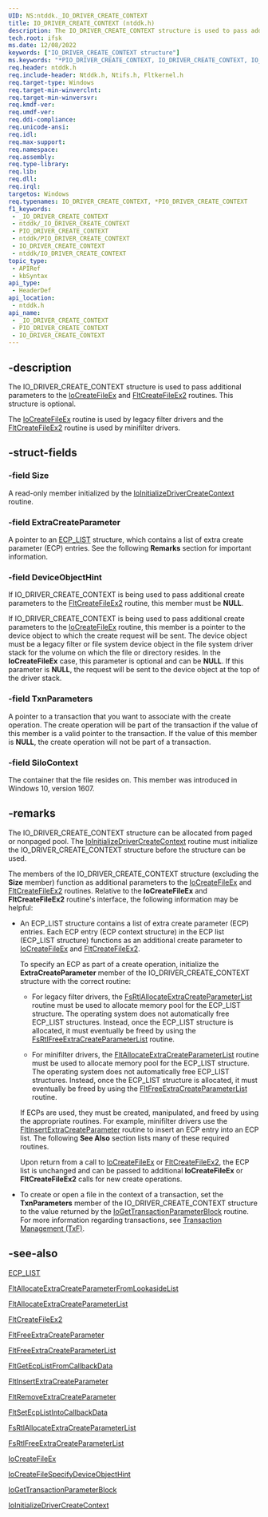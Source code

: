 ```yaml
---
UID: NS:ntddk._IO_DRIVER_CREATE_CONTEXT
title: IO_DRIVER_CREATE_CONTEXT (ntddk.h)
description: The IO_DRIVER_CREATE_CONTEXT structure is used to pass additional parameters to the IoCreateFileEx and FltCreateFileEx2 routines.
tech.root: ifsk
ms.date: 12/08/2022
keywords: ["IO_DRIVER_CREATE_CONTEXT structure"]
ms.keywords: "*PIO_DRIVER_CREATE_CONTEXT, IO_DRIVER_CREATE_CONTEXT, IO_DRIVER_CREATE_CONTEXT structure [Installable File System Drivers], PIO_DRIVER_CREATE_CONTEXT, PIO_DRIVER_CREATE_CONTEXT structure pointer [Installable File System Drivers], _IO_DRIVER_CREATE_CONTEXT, fileinformationstructures_d5939ca3-7c95-4788-bec9-b2d4cc7dd45b.xml, ifsk.io_driver_create_context, ntddk/IO_DRIVER_CREATE_CONTEXT, ntddk/PIO_DRIVER_CREATE_CONTEXT"
req.header: ntddk.h
req.include-header: Ntddk.h, Ntifs.h, Fltkernel.h
req.target-type: Windows
req.target-min-winverclnt:
req.target-min-winversvr: 
req.kmdf-ver: 
req.umdf-ver: 
req.ddi-compliance: 
req.unicode-ansi: 
req.idl: 
req.max-support: 
req.namespace: 
req.assembly: 
req.type-library: 
req.lib: 
req.dll: 
req.irql: 
targetos: Windows
req.typenames: IO_DRIVER_CREATE_CONTEXT, *PIO_DRIVER_CREATE_CONTEXT
f1_keywords:
 - _IO_DRIVER_CREATE_CONTEXT
 - ntddk/_IO_DRIVER_CREATE_CONTEXT
 - PIO_DRIVER_CREATE_CONTEXT
 - ntddk/PIO_DRIVER_CREATE_CONTEXT
 - IO_DRIVER_CREATE_CONTEXT
 - ntddk/IO_DRIVER_CREATE_CONTEXT
topic_type:
 - APIRef
 - kbSyntax
api_type:
 - HeaderDef
api_location:
 - ntddk.h
api_name:
 - _IO_DRIVER_CREATE_CONTEXT
 - PIO_DRIVER_CREATE_CONTEXT
 - IO_DRIVER_CREATE_CONTEXT
---
```


## -description

The IO_DRIVER_CREATE_CONTEXT structure is used to pass additional parameters to the [IoCreateFileEx](./nf-ntddk-iocreatefileex.md) and [FltCreateFileEx2](../fltkernel/nf-fltkernel-fltcreatefileex2.md) routines. This structure is optional.

The [IoCreateFileEx](./nf-ntddk-iocreatefileex.md) routine is used by legacy filter drivers and the [FltCreateFileEx2](../fltkernel/nf-fltkernel-fltcreatefileex2.md) routine is used by minifilter drivers.

## -struct-fields

### -field Size

A read-only member initialized by the [IoInitializeDriverCreateContext](./nf-ntddk-ioinitializedrivercreatecontext.md) routine.

### -field ExtraCreateParameter

A pointer to an [ECP_LIST](/previous-versions/windows/hardware/drivers/ff540148(v=vs.85)) structure, which contains a list of extra create parameter (ECP) entries.  See the following **Remarks** section for important information.

### -field DeviceObjectHint

If IO_DRIVER_CREATE_CONTEXT is being used to pass additional create parameters to the [FltCreateFileEx2](../fltkernel/nf-fltkernel-fltcreatefileex2.md) routine, this member must be **NULL**.

If IO_DRIVER_CREATE_CONTEXT is being used to pass additional create parameters to the [IoCreateFileEx](./nf-ntddk-iocreatefileex.md) routine, this member is a pointer to the device object to which the create request will be sent. The device object must be a legacy filter or file system device object in the file system driver stack for the volume on which the file or directory resides. In the **IoCreateFileEx** case, this parameter is optional and can be **NULL**. If this parameter is **NULL**, the request will be sent to the device object at the top of the driver stack.

### -field TxnParameters

A pointer to a transaction that you want to associate with the create operation. The create operation will be part of the transaction if the value of this member is a valid pointer to the transaction. If the value of this member is **NULL**, the create operation will not be part of a transaction.

### -field SiloContext

The container that the file resides on. This member was introduced in Windows 10, version 1607.

## -remarks

The IO_DRIVER_CREATE_CONTEXT structure can be allocated from paged or nonpaged pool. The [IoInitializeDriverCreateContext](./nf-ntddk-ioinitializedrivercreatecontext.md) routine must initialize the IO_DRIVER_CREATE_CONTEXT structure before the structure can be used.

The members of the IO_DRIVER_CREATE_CONTEXT structure (excluding the **Size** member) function as additional parameters to the [IoCreateFileEx](./nf-ntddk-iocreatefileex.md) and [FltCreateFileEx2](../fltkernel/nf-fltkernel-fltcreatefileex2.md) routines.  Relative to the **IoCreateFileEx** and **FltCreateFileEx2** routine's interface, the following information may be helpful:

- An ECP_LIST structure contains a list of extra create parameter (ECP) entries.  Each ECP entry (ECP context structure) in the ECP list (ECP_LIST structure) functions as an additional create parameter to [IoCreateFileEx](./nf-ntddk-iocreatefileex.md) and [FltCreateFileEx2](../fltkernel/nf-fltkernel-fltcreatefileex2.md).

  To specify an ECP as part of a create operation, initialize the **ExtraCreateParameter** member of the IO_DRIVER_CREATE_CONTEXT structure with the correct routine:

  - For legacy filter drivers, the [FsRtlAllocateExtraCreateParameterList](../ntifs/nf-ntifs-fsrtlallocateextracreateparameterlist.md) routine must be used to allocate memory pool for the ECP_LIST structure.  The operating system does not automatically free ECP_LIST structures. Instead, once the ECP_LIST structure is allocated, it must eventually be freed by using the [FsRtlFreeExtraCreateParameterList](../ntifs/nf-ntifs-fsrtlfreeextracreateparameterlist.md) routine.

  - For minifilter drivers, the [FltAllocateExtraCreateParameterList](../fltkernel/nf-fltkernel-fltallocateextracreateparameterlist.md) routine must be used to allocate memory pool for the ECP_LIST structure.  The operating system does not automatically free ECP_LIST structures. Instead, once the ECP_LIST structure is allocated, it must eventually be freed by using the [FltFreeExtraCreateParameterList](../fltkernel/nf-fltkernel-fltfreeextracreateparameterlist.md) routine.

  If ECPs are used, they must be created, manipulated, and freed by using the appropriate routines.  For example, minifilter drivers use the [FltInsertExtraCreateParameter](../fltkernel/nf-fltkernel-fltinsertextracreateparameter.md) routine to insert an ECP entry into an ECP list.  The following **See Also** section lists many of these required routines.

  Upon return from a call to [IoCreateFileEx](./nf-ntddk-iocreatefileex.md) or [FltCreateFileEx2](../fltkernel/nf-fltkernel-fltcreatefileex2.md), the ECP list is unchanged and can be passed to additional **IoCreateFileEx** or **FltCreateFileEx2** calls for new create operations.

- To create or open a file in the context of a transaction, set the **TxnParameters** member of the IO_DRIVER_CREATE_CONTEXT structure to the value returned by the [IoGetTransactionParameterBlock](./nf-ntddk-iogettransactionparameterblock.md) routine.  For more information regarding transactions, see [Transaction Management (TxF)](https://go.microsoft.com/fwlink/p/?linkid=66161).

## -see-also

[ECP_LIST](/previous-versions/windows/hardware/drivers/ff540148(v=vs.85))

[FltAllocateExtraCreateParameterFromLookasideList](../fltkernel/nf-fltkernel-fltallocateextracreateparameterfromlookasidelist.md)

[FltAllocateExtraCreateParameterList](../fltkernel/nf-fltkernel-fltallocateextracreateparameterlist.md)

[FltCreateFileEx2](../fltkernel/nf-fltkernel-fltcreatefileex2.md)

[FltFreeExtraCreateParameter](../fltkernel/nf-fltkernel-fltfreeextracreateparameter.md)

[FltFreeExtraCreateParameterList](../fltkernel/nf-fltkernel-fltfreeextracreateparameterlist.md)

[FltGetEcpListFromCallbackData](../fltkernel/nf-fltkernel-fltgetecplistfromcallbackdata.md)

[FltInsertExtraCreateParameter](../fltkernel/nf-fltkernel-fltinsertextracreateparameter.md)

[FltRemoveExtraCreateParameter](../fltkernel/nf-fltkernel-fltremoveextracreateparameter.md)

[FltSetEcpListIntoCallbackData](../fltkernel/nf-fltkernel-fltsetecplistintocallbackdata.md)

[FsRtlAllocateExtraCreateParameterList](../ntifs/nf-ntifs-fsrtlallocateextracreateparameterlist.md)

[FsRtlFreeExtraCreateParameterList](../ntifs/nf-ntifs-fsrtlfreeextracreateparameterlist.md)

[IoCreateFileEx](./nf-ntddk-iocreatefileex.md)

[IoCreateFileSpecifyDeviceObjectHint](./nf-ntddk-iocreatefilespecifydeviceobjecthint.md)

[IoGetTransactionParameterBlock](./nf-ntddk-iogettransactionparameterblock.md)

[IoInitializeDriverCreateContext](./nf-ntddk-ioinitializedrivercreatecontext.md)